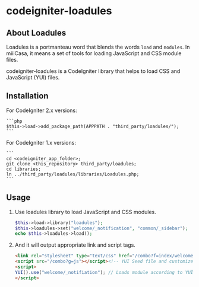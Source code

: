 codeigniter-loadules
====================

## About Loadules

Loadules is a portmanteau word that blends the words `load` and `modules`.
In miiiCasa, it means a set of tools for loading JavaScript and CSS module files.

codeigniter-loadules is a CodeIgniter library that helps to load CSS and JavaScript (YUI) files.

## Installation

For CodeIgniter 2.x versions:

    ```php
    $this->load->add_package_path(APPPATH . "third_party/loadules/");        
    ```

For CodeIgniter 1.x versions:

    ```    
    cd <codeigniter_app_folder>;
    git clone <this_repository> third_party/loadules;
    cd libraries;
    ln ../third_party/loadules/libraries/Loadules.php;
    ```

## Usage

1. Use loadules library to load JavaScript and CSS modules.

    ```php
    $this->load->library("loadules");
    $this->loadules->set("welcome/_notification", "common/_sidebar");
    echo $this->loadules->load();
    ```

1. And it will output appropriate link and script tags.

    ```html
    <link rel="stylesheet" type="text/css" href="/combo?f=index/welcome/_notification.css,index/common/_sidebar.css">
    <script src="/combo?g=js"></script><!-- YUI Seed file and customized meta-data -->
    <script>
    YUI().use("welcome/_notifiation"); // Loads module according to YUI meta-data.
    </script>
    ```
